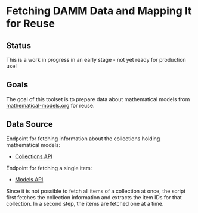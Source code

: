 # Fetching DAMM Data and Mapping It for Reuse

## Status

This is a work in progress in an early stage - not yet ready for production use!

## Goals

The goal of this toolset is to prepare data about mathematical models from [mathematical-models.org](https://mathematical-models.org/) for reuse.

## Data Source

Endpoint for fetching information about the collections holding mathematical models:
- [Collections API](https://mathematical-models.org/api/collections/)

Endpoint for fetching a single item:
- [Models API](https://mathematical-models.org/api/models/)

Since it is not possible to fetch all items of a collection at once, the script first fetches the collection information and extracts the item IDs for that collection. In a second step, the items are fetched one at a time.

